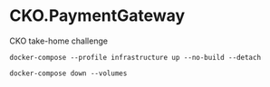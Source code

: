 # CKO.PaymentGateway
CKO take-home challenge

```
docker-compose --profile infrastructure up --no-build --detach
```

```
docker-compose down --volumes
```
